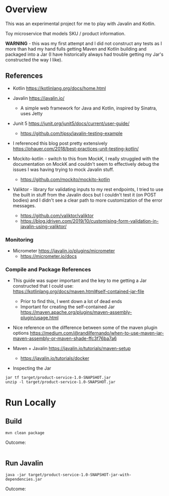 # Overview
This was an experimental project for me to play with Javalin and Kotlin.

Toy microservice that models SKU / product information.

**WARNING** - this was my first attempt and I did not construct any tests as I more than had my hand fulls getting
Maven and Kotlin building and packaged into a Jar (I have historically always had trouble getting my Jar's constructed
the way I like). 

## References
* Kotlin https://kotlinlang.org/docs/home.html
* Javalin https://javalin.io/
    * A simple web framework for Java and Kotlin, inspired by Sinatra, uses Jetty

* Junit 5 https://junit.org/junit5/docs/current/user-guide/
    * https://github.com/tipsy/javalin-testing-example
* I referenced this blog post pretty extensively https://phauer.com/2018/best-practices-unit-testing-kotlin/

* Mockito-kotlin - switch to this from MockK, I really struggled with the documentation on MockK and couldn't seem
to effectively debug the issues I was having trying to mock Javalin stuff.
    * https://github.com/mockito/mockito-kotlin
    
* Valiktor - library for validating inputs to my rest endpoints, I tried to use the built in stuff from the Javalin
docs but I couldn't test it (on POST bodies) and I didn't see a clear path to more customization of the
error messages.
    * https://github.com/valiktor/valiktor
    * https://blog.jdriven.com/2019/10/customising-form-validation-in-javalin-using-valiktor/

### Monitoring
* Micrometer https://javalin.io/plugins/micrometer
    * https://micrometer.io/docs

### Compile and Package References
* This guide was super important and the key to me getting a Jar constructed that I could use: https://kotlinlang.org/docs/maven.html#self-contained-jar-file
    * Prior to find this, I went down a lot of dead ends
    * Important for creating the self-contained Jar https://maven.apache.org/plugins/maven-assembly-plugin/usage.html
* Nice reference on the difference between some of the maven plugin options https://medium.com/@randilfernando/when-to-use-maven-jar-maven-assembly-or-maven-shade-ffc3f76ba7a6
* Maven + Javalin https://javalin.io/tutorials/maven-setup
    * https://javalin.io/tutorials/docker

* Inspecting the Jar
```text
jar tf target/product-service-1.0-SNAPSHOT.jar
unzip -l target/product-service-1.0-SNAPSHOT.jar
```

# Run Locally

## Build
```text
mvn clean package
```

Outcome:
```text

```

## Run Javalin
```text
java -jar target/product-service-1.0-SNAPSHOT-jar-with-dependencies.jar
```

Outcome:
```text

```

